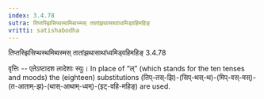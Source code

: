 ```yaml
---
index: 3.4.78
sutra: तिप्तस्झिसिप्थस्थमिब्वस्मस् तातांझथासाथांध्वमिड्वहिमहिङ्
vritti: satishabodha
---
```



 तिप्तस्झिसिप्थस्थमिब्वस्मस् तातांझथासाथांध्वमिड्वहिमहिङ् 3.4.78 


वृत्तिः -- एतेऽष्‍टादश लादेशाः स्‍युः। In place of “ल्” (which stands for the ten tenses and moods) the (eighteen) substitutions (तिप्-तस्-झि)-(सिप्-थस्-थ)-(मिप्-वस्-मस्)-(त-आताम्-झ)-(थास्-आथाम्-ध्वम्)-(इट्-वहि-महिङ्) are used. 


